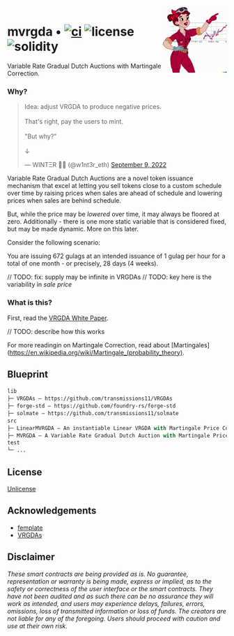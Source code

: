 <img align="right" width="150" height="150" top="100" src="./assets/rosie.png">

# mvrgda • [![ci](https://github.com/whitenois3/mvrgda/actions/workflows/ci.yml/badge.svg)](https://github.com/whitenois3/mvrgda/actions/workflows/ci.yml) ![license](https://img.shields.io/github/license/whitenois3/mvrgda?label=license) ![solidity](https://img.shields.io/badge/solidity-^0.8.15-lightgrey)

Variable Rate Gradual Dutch Auctions with Martingale Correction.


### Why?

<blockquote class="twitter-tweet"><p lang="en" dir="ltr">Idea: adjust VRGDA to produce negative prices.<br><br>That&#39;s right, pay the users to mint.<br><br>&quot;But why?&quot;<br><br>↓</p>&mdash; WINTΞR 💙💛 (@w1nt3r_eth) <a href="https://twitter.com/w1nt3r_eth/status/1568039897617014785?ref_src=twsrc%5Etfw">September 9, 2022</a></blockquote>


Variable Rate Gradual Dutch Auctions are a novel token issuance mechanism that excel at letting you sell tokens close to a custom schedule over time by raising prices when sales are ahead of schedule and lowering prices when sales are behind schedule.

But, while the price may be _lowered_ over time, it may always be floored at zero. Additionally - there is one more static variable that is considered fixed, but may be made dynamic. More on this later.

Consider the following scenario:

You are issuing 672 gulags at an intended issuance of 1 gulag per hour for a total of one month - or precisely, 28 days (4 weeks).


// TODO: fix: supply may be infinite in VRGDAs
// TODO: key here is the variability in _sale price_




### What is this?

First, read the [VRGDA White Paper](https://www.paradigm.xyz/2022/08/vrgda).

// TODO: describe how this works



For more readingin on Martingale Correction, read about [Martingales](https://en.wikipedia.org/wiki/Martingale_(probability_theory).


## Blueprint

```ml
lib
├─ VRGDAs — https://github.com/transmissions11/VRGDAs
├─ forge-std — https://github.com/foundry-rs/forge-std
├─ solmate — https://github.com/transmissions11/solmate
src
├─ LinearMVRGDA — An instantiable Linear VRGDA with Martingale Price Correction
├─ MVRGDA — A Variable Rate Gradual Dutch Auction with Martingale Price Correction
test
└─ ...
```




## License

[Unlicense](https://github.com/whitenois3/mvrgda/blob/master/LICENSE)


## Acknowledgements

- [femplate](https://github.com/abigger87/femplate)
- [VRGDAs](https://github.com/transmissions11/VRGDAs)


## Disclaimer

_These smart contracts are being provided as is. No guarantee, representation or warranty is being made, express or implied, as to the safety or correctness of the user interface or the smart contracts. They have not been audited and as such there can be no assurance they will work as intended, and users may experience delays, failures, errors, omissions, loss of transmitted information or loss of funds. The creators are not liable for any of the foregoing. Users should proceed with caution and use at their own risk._
